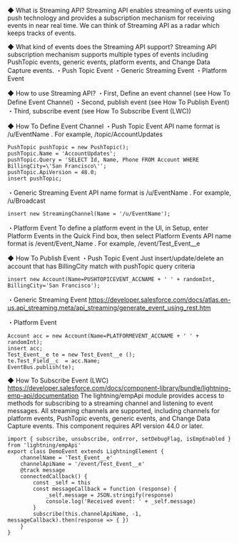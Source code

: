 ◆ What is Streaming API?
Streaming API enables streaming of events using push technology and provides a subscription mechanism for receiving events in near real time.
We can think of Streaming API as a radar which keeps tracks of events.

◆ What kind of events does the Streaming API support?
Streaming API subscription mechanism supports multiple types of events
including PushTopic events, generic events, platform events, and Change Data Capture events.
・Push Topic Event
・Generic Streaming Event
・Platform Event

◆ How to use Streaming API?
・First, Define an event channel (see How To Define Event Channel)
・Second, publish event (see How To Publish Event)
・Third, subscribe event (see How To Subscribe Event (LWC))

◆ How To Define Event Channel
・Push Topic Event
API name format is /u/EventName . For example, /topic/AccountUpdates

```
PushTopic pushTopic = new PushTopic();
pushTopic.Name = 'AccountUpdates';
pushTopic.Query = 'SELECT Id, Name, Phone FROM Account WHERE BillingCity=\'San Francisco\'';
pushTopic.ApiVersion = 48.0;
insert pushTopic;
```

・Generic Streaming Event
API name format is /u/EventName . For example, /u/Broadcast
```
insert new StreamingChannel(Name = '/u/EventName');
```

・Platform Event
To define a platform event in the UI, in Setup, enter Platform Events in the Quick Find box, then select Platform Events
API name format is /event/Event_Name . For example, /event/Test_Event__e

◆ How To Publish Event
・Push Topic Event
Just insert/update/delete an account that has BillingCity match with pushTopic query criteria

```
insert new Account(Name=PUSHTOPICEVENT_ACCNAME + ' ' + randomInt, BillingCity='San Francisco');
```

・Generic Streaming Event
https://developer.salesforce.com/docs/atlas.en-us.api_streaming.meta/api_streaming/generate_event_using_rest.htm

・Platform Event
```
Account acc = new Account(Name=PLATFORMEVENT_ACCNAME + ' ' + randomInt);
insert acc;
Test_Event__e te = new Test_Event__e ();
te.Test_Field__c  = acc.Name;
EventBus.publish(te);
```

◆ How To Subscribe Event (LWC)
https://developer.salesforce.com/docs/component-library/bundle/lightning-emp-api/documentation
The lightning/empApi module provides access to methods for subscribing to a streaming channel and listening to event messages. All streaming channels are supported, including channels for platform events, PushTopic events, generic events, and Change Data Capture events. This component requires API version 44.0 or later.

```
import { subscribe, unsubscribe, onError, setDebugFlag, isEmpEnabled } from 'lightning/empApi'
export class DemoEvent extends LightningElement {
    channelName = 'Test_Event__e'
    channelApiName = '/event/Test_Event__e'
    @track message
    connectedCallback() {
        const _self = this
        const messageCallback = function (response) {
            _self.message = JSON.stringify(response)
            console.log('Received event: ' + _self.message)
        }
        subscribe(this.channelApiName, -1, messageCallback).then(response => { })
    }
}
```